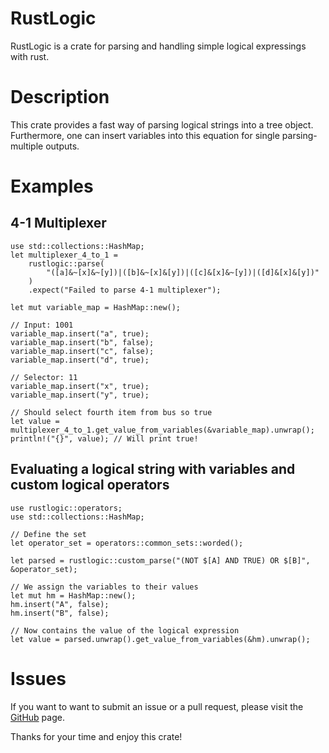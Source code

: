 # RustLogic

RustLogic is a crate for parsing and handling simple logical expressings with rust.

# Description

This crate provides a fast way of parsing logical strings into a tree object.
Furthermore, one can insert variables into this equation for single parsing-multiple outputs.

# Examples

## 4-1 Multiplexer

```
use std::collections::HashMap;
let multiplexer_4_to_1 =
    rustlogic::parse(
        "([a]&~[x]&~[y])|([b]&~[x]&[y])|([c]&[x]&~[y])|([d]&[x]&[y])"
    )
    .expect("Failed to parse 4-1 multiplexer");

let mut variable_map = HashMap::new();

// Input: 1001
variable_map.insert("a", true);
variable_map.insert("b", false);
variable_map.insert("c", false);
variable_map.insert("d", true);

// Selector: 11
variable_map.insert("x", true);
variable_map.insert("y", true);

// Should select fourth item from bus so true
let value = multiplexer_4_to_1.get_value_from_variables(&variable_map).unwrap();
println!("{}", value); // Will print true!
```

## Evaluating a logical string with variables and custom logical operators

```
use rustlogic::operators;
use std::collections::HashMap;

// Define the set
let operator_set = operators::common_sets::worded();

let parsed = rustlogic::custom_parse("(NOT $[A] AND TRUE) OR $[B]", &operator_set);

// We assign the variables to their values
let mut hm = HashMap::new();
hm.insert("A", false);
hm.insert("B", false);

// Now contains the value of the logical expression
let value = parsed.unwrap().get_value_from_variables(&hm).unwrap();
```

# Issues

If you want to want to submit an issue or a pull request,
please visit the [GitHub](https://github.com/coastalwhite/rustlogic) page.

Thanks for your time and enjoy this crate!
